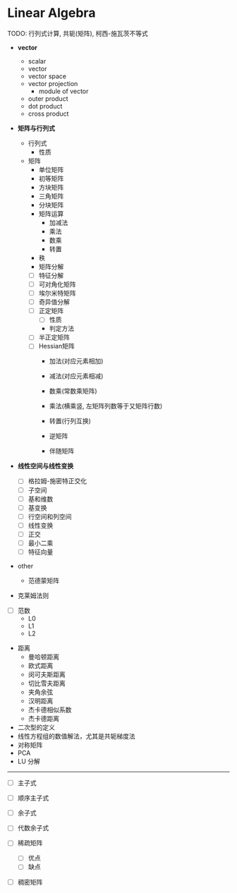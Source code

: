 # Linear Algebra

TODO: 行列式计算, 共轭(矩阵), 柯西-施瓦茨不等式

- **vector**
  - scalar
  - vector
  - vector space
  - vector projection
    - module of vector
  - outer product
  - dot product
  - cross product
- **矩阵与行列式**
  - 行列式
    - 性质
  - 矩阵
    - 单位矩阵
    - 初等矩阵
    - 方块矩阵
    - 三角矩阵
    - 分块矩阵
    - 矩阵运算
      - 加减法
      - 乘法
      - 数乘
      - 转置
    - 秩
    - 矩阵分解
    - [ ] 特征分解
    - [ ] 可对角化矩阵
    - [ ] 埃尔米特矩阵
    - [ ] 奇异值分解
    - [ ] 正定矩阵
      - [ ] 性质
      - 判定方法
    - [ ] 半正定矩阵
    - [ ] Hessian矩阵
      - 加法(对应元素相加)
      - 减法(对应元素相减)
      - 数乘(常数乘矩阵)
      - 乘法(横乘竖, 左矩阵列数等于又矩阵行数)
      - 转置(行列互换)

      - 逆矩阵
      - 伴随矩阵

- **线性空间与线性变换**
  - [ ] 格拉姆-施密特正交化
  - [ ] 子空间
  - [ ] 基和维数
  - [ ] 基变换
  - [ ] 行空间和列空间
  - [ ] 线性变换
  - [ ] 正交
  - [ ] 最小二乘
  - [ ] 特征向量

- other
  - 范德蒙矩阵

- 克莱姆法则
- [ ] 范数
  - L0
  - L1
  - L2
- 距离
  - 曼哈顿距离
  - 欧式距离
  - 闵可夫斯距离
  - 切比雪夫距离
  - 夹角余弦
  - 汉明距离
  - 杰卡德相似系数
  - 杰卡德距离
- 二次型的定义
- 线性方程组的数值解法，尤其是共轭梯度法
- 对称矩阵
- PCA
- LU 分解


***

- [ ] 主子式
- [ ] 顺序主子式
- [ ] 余子式
- [ ] 代数余子式

- [ ] 稀疏矩阵
  - [ ] 优点
  - [ ] 缺点
- [ ] 稠密矩阵

